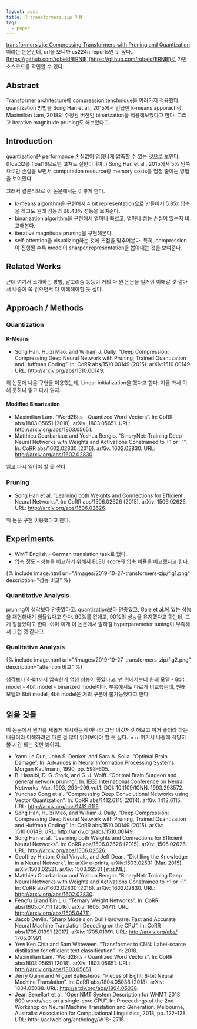 ```yaml
---
layout: post
title: 📃 transformers.zip 리뷰
tags:
  - paper
---
```


[transformers.zip: Compressing Transformers with Pruning and Quantization](https://web.stanford.edu/class/cs224n/reports/custom/15763707.pdf)이라는 논문인데, url을 보니까 cs224n reports인 듯 싶다.. [https://github.com/robeld/ERNIE](https://github.com/robeld/ERNIE)로 가면 소스코드를 확인할 수 있다.

## Abstract

Transformer architecture에 compression tenchnique을 여러가지 적용했다. quantization 방법을 Song Han et al., 2015에서 언급한 k-means apporach랑 Maximilian Lam, 2018의 수정된 버전인 binarization을 적용해보았다고 한다. 그리고 iterative magnitude pruning도 해보았다고.

## Introduction

quantization은 performance 손실없이 엄청나게 압축할 수 있는 것으로 보인다. (float32를 float16으로만 고쳐도 절반이니까..) Song Han et al., 2015에서 5% 안쪽으로만 손실을 보면서 computation resource랑 memory costs를 엄청 줄이는 방법을 보여줬다.

그래서 결론적으로 이 논문에서는 이렇게 한다.

* k-means algorithm을 구현해서 4 bit representation으로 만들어서 5.85x 압축을 하고도 원래 성능의 98.43% 성능을 보여준다.
* binarization algorithm을 구현해서 얼마나 빠르고, 얼마나 성능 손실이 있는지 비교해본다.
* iterative magnitude pruning을 구현해본다.
* self-attention을 visualizing하는 것에 초점을 맞추어본다. 특히, compression이 진행될 수록 model이 sharper representation을 뽑아내는 것을 보여준다.

## Related Works

근데 여기서 소개하는 방법, 알고리즘 등등이 거의 다 원 논문을 일거야 이해갈 것 같아서 나중에 쭉 읽으면서 다 이해해야할 듯 싶다.

## Approach / Methods

### Quantization

#### K-Means

* Song Han, Huizi Mao, and William J. Dally. “Deep Compression: Compressing Deep Neural Network with Pruning, Trained Quantization and Huffman Coding”. In: CoRR abs/1510.00149 (2015). arXiv:1510.00149. URL: http://arxiv.org/abs/1510.00149.

위 논문에 나온 구현을 이용했는데, Linear initialization을 했다고 한다. 지금 봐서 이해 못하니 읽고 다시 읽자.

#### Modified Binarization

* Maximilian Lam. “Word2Bits - Quantized Word Vectors”. In: CoRR abs/1803.05651 (2018). arXiv:
1803.05651. URL: http://arxiv.org/abs/1803.05651.
* Matthieu Courbariaux and Yoshua Bengio. “BinaryNet: Training Deep Neural Networks with Weights and Activations Constrained to +1 or -1”. In: CoRR abs/1602.02830 (2016). arXiv: 1602.02830. URL:
http://arxiv.org/abs/1602.02830.

읽고 다시 읽어야 할 듯 싶다.

### Pruning

* Song Han et al. “Learning both Weights and Connections for Efficient Neural Networks”. In: CoRR abs/1506.02626 (2015). arXiv: 1506.02626. URL: http://arxiv.org/abs/1506.02626.

위 논문 구현 이용했다고 한다.

## Experiments

* WMT English - German translation task로 했다.
* 압축 정도 - 성능을 비교하기 위해서 BLEU score와 압축 비율을 비교했다고 한다.

{% include image.html url="/images/2019-10-27-transformers-zip/fig1.png" description="성능 비교" %}

### Quantitative Analysis

pruning이 생각보다 안좋았다고. quantization보다 안좋았고, Gale et al.에 있는 성능을 재현해내기 힘들었다고 한다. 90%를 없애고, 90%의 성능을 유지했다고 하는데, 그게 힘들었다고 한다. 아마 이게 이 논문에서 말하길 hyperparameter tuning이 부족해서 그런 것 같다고.

### Qualitative Analysis

{% include image.html url="/images/2019-10-27-transformers-zip/fig2.png" description="attention 비교" %}

생각보다 4-bit까지 압축한게 엄청 성능이 좋았다고. 맨 위에서부터 원래 모델 - 8bit model - 4bit model - binarized model이다. 부록에서도 다르게 비교헀는데, 원래 모델과 8bit model, 4bit model은 거의 구분이 불가능했다고 한다.

## 읽을 것들

이 논문에서 뭔가를 새롭게 제시하는게 아니라 그냥 이것저것 해보고 이거 좋더라 하는 내용이라 이해하려면 다른 걸 많이 읽어보아야 할 듯 싶다. ㅠㅠ 여기서 나중에 적당히 볼 시간 되는 것만 봐야지.

* Yann Le Cun, John S. Denker, and Sara A. Solla. “Optimal Brain Damage”. In: Advances in Neural Information Processing Systems. Morgan Kaufmann, 1990, pp. 598–605.
* B. Hassibi, D. G. Stork, and G. J. Wolff. “Optimal Brain Surgeon and general network pruning”. In: IEEE International Conference on Neural Networks. Mar. 1993, 293–299 vol.1. DOI: 10.1109/ICNN. 1993.298572.
* Yunchao Gong et al. “Compressing Deep Convolutional Networks using Vector Quantization”. In: CoRR abs/1412.6115 (2014). arXiv: 1412.6115. URL: http://arxiv.org/abs/1412.6115.
* Song Han, Huizi Mao, and William J. Dally. “Deep Compression: Compressing Deep Neural Network with Pruning, Trained Quantization and Huffman Coding”. In: CoRR abs/1510.00149 (2015). arXiv: 1510.00149. URL: http://arxiv.org/abs/1510.00149.
* Song Han et al. “Learning both Weights and Connections for Efficient Neural Networks”. In: CoRR abs/1506.02626 (2015). arXiv: 1506.02626. URL: http://arxiv.org/abs/1506.02626.
* Geoffrey Hinton, Oriol Vinyals, and Jeff Dean. “Distilling the Knowledge in a Neural Network”. In: arXiv e-prints, arXiv:1503.02531 (Mar. 2015), arXiv:1503.02531. arXiv: 1503.02531 [stat.ML].
* Matthieu Courbariaux and Yoshua Bengio. “BinaryNet: Training Deep Neural Networks with Weights and Activations Constrained to +1 or -1”. In: CoRR abs/1602.02830 (2016). arXiv: 1602.02830. URL: http://arxiv.org/abs/1602.02830.
* Fengfu Li and Bin Liu. “Ternary Weight Networks”. In: CoRR abs/1605.04711 (2016). arXiv: 1605. 04711. URL: http://arxiv.org/abs/1605.04711.
* Jacob Devlin. “Sharp Models on Dull Hardware: Fast and Accurate Neural Machine Translation Decoding on the CPU”. In: CoRR abs/1705.01991 (2017). arXiv: 1705.01991. URL: http://arxiv.org/abs/ 1705.01991.
* Yew Ken Chia and Sam Witteveen. “Transformer to CNN: Label-scarce distillation for efficient text classification”. In: 2018.
* Maximilian Lam. “Word2Bits - Quantized Word Vectors”. In: CoRR abs/1803.05651 (2018). arXiv: 1803.05651. URL: http://arxiv.org/abs/1803.05651.
* Jerry Quinn and Miguel Ballesteros. “Pieces of Eight: 8-bit Neural Machine Translation”. In: CoRR abs/1804.05038 (2018). arXiv: 1804.05038. URL: http://arxiv.org/abs/1804.05038.
* Jean Senellart et al. “OpenNMT System Description for WNMT 2018: 800 words/sec on a single-core CPU”. In: Proceedings of the 2nd Workshop on Neural Machine Translation and Generation. Melbourne, Australia: Association for Computational Linguistics, 2018, pp. 122–128. URL: http: //aclweb.org/anthology/W18- 2715.
